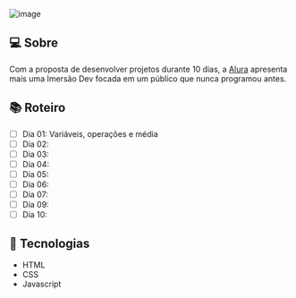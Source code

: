 ![image](https://user-images.githubusercontent.com/62822641/112687441-4328a180-8e56-11eb-8ee6-e6b72c51aa1c.png)

 ## 💻 Sobre
 
 Com a proposta de desenvolver projetos durante 10 dias, a [Alura](https://www.alura.com.br) apresenta mais uma Imersão Dev focada em um público que nunca programou antes.
 
 ## 📚 Roteiro

- [ ] Dia 01: Variáveis, operações e média
- [ ] Dia 02: 
- [ ] Dia 03: 
- [ ] Dia 04:
- [ ] Dia 05:
- [ ] Dia 06:
- [ ] Dia 07:
- [ ] Dia 09:
- [ ] Dia 10:
  
## 💼 Tecnologias

- HTML
- CSS
- Javascript